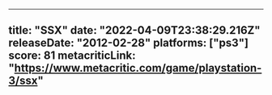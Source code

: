 
---
title: "SSX"
date: "2022-04-09T23:38:29.216Z"
releaseDate: "2012-02-28"
platforms: ["ps3"]
score: 81
metacriticLink: "https://www.metacritic.com/game/playstation-3/ssx"
---
